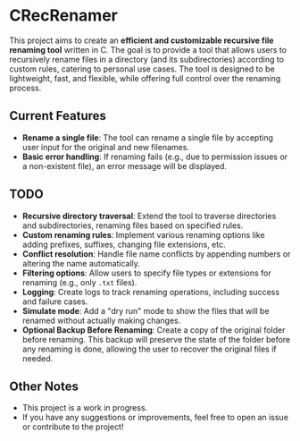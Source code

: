 
# CRecRenamer
This project aims to create an **efficient and customizable recursive file renaming tool** written in C. The goal is to provide a tool that allows users to recursively rename files in a directory (and its subdirectories) according to custom rules, catering to personal use cases. The tool is designed to be lightweight, fast, and flexible, while offering full control over the renaming process.

## Current Features

- **Rename a single file**: The tool can rename a single file by accepting user input for the original and new filenames.
- **Basic error handling**: If renaming fails (e.g., due to permission issues or a non-existent file), an error message will be displayed.

## TODO

- **Recursive directory traversal**: Extend the tool to traverse directories and subdirectories, renaming files based on specified rules.
- **Custom renaming rules**: Implement various renaming options like adding prefixes, suffixes, changing file extensions, etc.
- **Conflict resolution**: Handle file name conflicts by appending numbers or altering the name automatically.
- **Filtering options**: Allow users to specify file types or extensions for renaming (e.g., only `.txt` files).
- **Logging**: Create logs to track renaming operations, including success and failure cases.
- **Simulate mode**: Add a "dry run" mode to show the files that will be renamed without actually making changes.
- **Optional Backup Before Renaming**: Create a copy of the original folder before renaming. This backup will preserve the state of the folder before any renaming is done, allowing the user to recover the original files if needed.

## Other Notes

- This project is a work in progress.
- If you have any suggestions or improvements, feel free to open an issue or contribute to the project!

